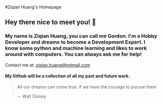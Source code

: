 
#Ziqian Huang's Homepage
## Hey there nice to meet you!  👋
### My name is Ziqian Huang, you can call me Gordon. I'm a Hobby Developer and dreams to become a Development Expert. I know some python and machine learning and likes to work around with computers. You can always ask me for help!
Contact me at: ziqian.huang@hotmail.com
#### My Github will be a collection of all my past and future work. 
> All our dreams can come true, if we have the courage to pursue them
> 
> -- Walt Disney
